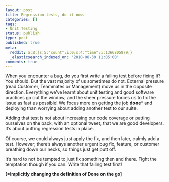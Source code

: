 ```yaml
---
layout: post
title: Regression tests, do it now.
categories: []
tags:
- Unit Testing
status: publish
type: post
published: true
meta:
  reddit: a:2:{s:5:"count";i:0;s:4:"time";i:1366805879;}
  _elasticsearch_indexed_on: '2010-08-30 11:05:00'
comments: true
---
```

<p>When you encounter a bug, do you first write a failing test before fixing it? You should. But the vast majority of us sometimes do not. External pressure (read Customer, Teammates or Management) move us in the opposite direction. Everything we&rsquo;ve learnt about unit testing and good software practices go out the window, and the sheer pressure forces us to fix the issue as fast as possible! We focus more on getting the job <strong>done</strong>* and deploying than worrying about adding another test to our suite. </p>  <p>Adding that test is not about increasing our code coverage or patting ourselves on the back, with an optional tweet, that we are good developers. It&rsquo;s about putting regression tests in place. </p>  <p>Of course, we could always just apply the fix, and then later, calmly add a test. However, there&rsquo;s always another urgent bug fix, feature, or customer breathing down our necks, so things just get putt off.&nbsp; </p>  <p>It&rsquo;s hard to not be tempted to just fix something then and there. Fight the temptation though if you can. Write that failing test first! </p>  <p><strong>[*Implicitly changing the definition of Done on the go]</strong></p>
